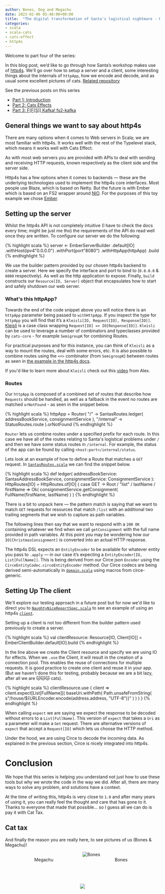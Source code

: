 ```yaml
---
author: Bones, Dog and Megachu
date: 2023-02-06 05:48:00+00:00
title:  "The digital transformation of Santa's logistical nightmare - Part 4 http4s"
categories:
- scala
- scala-cats
- cats-effect
- http4s
---
```



Welcome to part four of the series:

In this blog post, we’d like to go through how Santa’s workshop makes use of [http4s](https://http4s.org). We'll go over how to setup a server and a client, some interesting things about the internals of `httpApp`, how we encode and decode, and as usual some excellent pictures of cats. [Related repository]()

See the previous posts on this series

- [Part 1: Introduction](https://functional-feline-society.github.io/2022/12/16/santas-logistical-nightmare-pt1/)
- [Part 2: Cats Effects](https://functional-feline-society.github.io/2022/12/22/io-part-2/)
- [Part 3: F[F[S]] Kafka! fs2-kafka](https://functional-feline-society.github.io/2023/01/24/fs2-kafka/)




## General things we want to say about http4s

There are many options when it comes to Web servers in Scala; we are most familiar with http4s. It works well with the rest of the Typelevel stack, which means it works well with Cats Effect.

As with most web servers you are provided with APIs to deal with sending and receiving HTTP requests, known respectively as the client side and the server side. 

Http4s has a few options when it comes to backends — these are the underlying technologies used to implement the http4s core interfaces. 
Most people use Blaze, which is based on Netty. But the future is with Ember which is based on an FS2 wrapper around [NIO](https://docs.oracle.com/en/java/javase/15/core/java-nio.html). 
For the purposes of this toy example we chose [Ember](https://mvnrepository.com/artifact/org.http4s/http4s-ember-server). 

## Setting up the server

Whilst the http4s API is not completely intuitive (I have to check the docs every time; might be just me tho) the requirements of the API do read well once they are written. To configure our server we do the following:


{% highlight scala %}
server <- EmberServerBuilder
  .default[IO]
  .withHost(ipv4"0.0.0.0")
  .withPort(port"8080")
  .withHttpApp(httpApp)
  .build
{% endhighlight %}


We use the builder pattern provided by our chosen http4s backend to create a server. Here we specify the interface and port to bind to (`0.0.0.0` & `8080` respectively). As well as the http application to expose.
Finally, `build` constructs our `Resource[IO, Server]` object that encapsulates how to start and safely shutdown our web server.

### What's this httpApp?

Towards the end of the code snippet above you will notice there is an `httpApp` parameter being passed to `withHttpApp`. 
If you inspect the type for `httpApp` you will find that it’s a `Kleisli[IO, Request[IO], Response[IO]]`. 
[Kleisli](https://typelevel.org/cats/datatypes/kleisli.html) is a case class wrapping `Request[IO] => IO[Response[IO]]`. 
`Kleisli` can be used to leverage a number of combinators and typeclasses provided by `cats-core` - for example `SemigroupK` for combining Routes.

For practical purposes and for this instance, you can think of `Kleisli` as a way to mount the routes, deal with some errors, etc.
It is also possible to combine routes using the `<+>` combinator (from `SemigroupK`) between routes as seen in [the example in the http4s docs](https://http4s.org/v0.23/docs/service.html#running-your-service).

If you'd like to learn more about `Kleisli` check out this [video](https://www.youtube.com/watch?v=qL6Viix3npA) from Alex. 

### Routes

Our `httpApp` is composed of a combined set of routes that describe how `Requests` should be handled, as well as a fallback in the event no routes are matched `orNotFound` - as seen in the snippet below.

{% highlight scala %}
httpApp = Router(
  "/" -> SantasRoutes.ledger(
    addressBookService,
    consignmentService
  ),
  "/internal" -> StatusRoutes.route
).orNotFound
{% endhighlight %}

`Router` lets us combine routes under a specified prefix for each route. In this case we have all of the routes relating to Santa's logistical problems under `/` and then we have some status routes in `/internal`.
For example, the status of the app can be found by calling `<host:port>/internal/status`.

Lets look at an example of how to define a Route that matches a `GET` request.
In [`SantasRoutes.scala`](https://github.com/Functional-Feline-Society/santas-stream/blob/da9315fc88db274cdf8b7b6109fa1f4a98bf1875/src/main/scala/com/northpole/santas/SantasRoutes.scala) we can find the snippet below.

{% highlight scala %}
def ledger(
    addressBookService: SantasAddressBookService,
    consignmentService: ConsignmentService
): HttpRoutes[IO] =
  HttpRoutes.of[IO] {
    case GET -> Root / "list" / lastName / firstName =>
      Ok(
        consignmentService.getConsignment(
          FullName(firstName, lastName)
        )
      )
{% endhighlight %}

There is a bit to unpack here — the pattern match is saying that we want to match `GET` requests for resources that match `/list` with an additional two trailing segments that we wish to capture as path variables.

The following lines then say that we want to respond with a `200 OK` containing whatever we find when we call `getConsignment` with the full name provided in path variables.
At this point you may be wondering how our `IO[ChristmasConsignment]` is converted into an actual HTTP response.

The http4s DSL expects an `EntityEncoder` to be available for whatever entity you pass to `.apply` — in our case it’s expecting a `EntityEncoder[IO, List[FullName]]`. 
This is being derived from our Circe json `Encoder` using the `CirceEntityCodec.circeEntityEncoder` method. 
Our Circe codecs are being derived semi-automatically in [`domain.scala`](https://github.com/Functional-Feline-Society/santas-stream/blob/da9315fc88db274cdf8b7b6109fa1f4a98bf1875/src/main/scala/com/northpole/santas/domain.scala) using macros from circe-generic. 

## Setting Up The client

We'll explore our testing approach in a future post but for now we'd like to direct you to [`NaughtyNiceReportSpec.scala`](https://github.com/Functional-Feline-Society/santas-stream/blob/da9315fc88db274cdf8b7b6109fa1f4a98bf1875/src/it/scala/com/northpole/santas/NaughtyNiceReportSpec.scala) to see an example of using an http4s [`client`](https://http4s.org/v0.23/docs/client.html).

Setting up a client is not too different from the builder pattern used previously to create a server. 

{% highlight scala %}
val clientResource: Resource[IO, Client[IO]] =
  EmberClientBuilder.default[IO].build
{% endhighlight %}

In the line above we create the Client resource and specify we are using IO for effects. 
When we `.use` the Client, it will result in the creation of a connection pool. This enables the reuse of connections for multiple requests. 
It is good practice to create one client and reuse it in your app. (But we haven’t done this for testing, probably because we are a bit lazy, after all we are 🐱🐱🐱 cats).

{% highlight scala %}
clientResource.use { client =>
  client.expect[List[FullName]](
    baseUri.withPath(
      Path.unsafeFromString(
        s"/house/${URLEncoder.encode(address.address, "UTF-8")}"
      )
    )
  )
}
{% endhighlight %}

When calling `expect` we are saying we expect the response to be decoded without errors to a `List[FullName]`. 
This version of `expect` that takes a `Uri` as a parameter will make a `Get` request. 
There are alternative versions of `expect` that accept a `Request[IO]` which lets us choose the HTTP method.

Under the hood, we are using Circe to decode the incoming data. As explained in the previous section, Circe is nicely integrated into http4s. 


# Conclusion

We hope that this series is helping you understand not just how to use these tools but why we wrote the code in the way we did. After all, there are many ways to solve any problem, and solutions have a context. 

At the time of writing this, http4s is very close to `1.0` and after many years of using it, you can really feel the thought and care that has gone to it. Thanks to everyone that made that possible... so I guess all we can do is pay it with Cat Tax.

## Cat tax

And finally the reason you are really here, to see pictures of us (Bones & Megachu)!

<div>
  <div style="display: flex; flex-direction: row; flex-wrap: wrap;width: 100%;">
    <div style="display: flex; flex-direction: column; flex-basis: 100%; flex: 1; background-position: 99% 40%; background-size: cover; background-image: url(https://functional-feline-society.github.io/images/megachu-3.jpeg);">
    </div>
    <div style="display: flex; flex-direction: column; flex-basis: 100%; flex: 1;">
      <img src="https://functional-feline-society.github.io/images/naughty-bones.jpeg" alt="Bones">
    </div>
  </div>
  <div style="display: flex; flex-direction: row; flex-wrap: wrap;width: 100%;">
<div style="display: flex; flex-direction: column; flex-basis: 100%; flex: 1; text-align: center;">
      Megachu
    </div>
    <div style="display: flex; flex-direction: column; flex-basis: 100%; flex: 1; text-align: center;">
      Bones
    </div>
</div>
<div style="flex-direction: column; flex-basis: 100%; flex: 1; text-align: center; padding:5em">
<img src="https://media.tenor.com/seHiTkRjzgEAAAAd/silvestre-piol%C3%ADn.gif"  />
</div>
</div>

